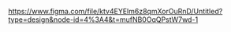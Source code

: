 https://www.figma.com/file/ktv4EYElm6z8qmXorOuRnD/Untitled?type=design&node-id=4%3A4&t=mufNB0OqQPstW7wd-1
